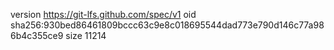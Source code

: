 version https://git-lfs.github.com/spec/v1
oid sha256:930bed86461809bccc63c9e8c018695544dad773e790d146c77a986b4c355ce9
size 11214
